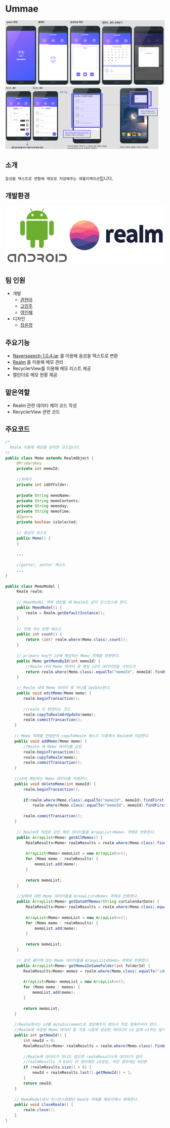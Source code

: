 # Ummae
![image](./introduction_files/ummae_img1.png)
![image](./introduction_files/ummae_img2.png)

## 소개
`음성을 텍스트로 변환해 메모로 저장해주는 애플리케이션`입니다.

## 개발환경
![image](./introduction_files/environment.png)

## 팀 인원
* 개발 
  - [권현아](https://github.com/kwonhyeona)
  - [고민주](https://github.com/minju54)
  - [여인혜](https://www.instagram.com/y__ih123/?hl=ko)
* 디자인
  - [장윤정](http://notefolio.net/yoomm)
  
## 주요기능
* [Naverspeech-1.0.4.jar](https://github.com/naver/naverspeech-sdk-android/releases) 를 이용해 음성을 텍스트로 변환
* [Realm](https://realm.io/kr/) 를 이용해 메모 관리
* RecyclerView를 이용해 메모 리스트 제공
* 캘린더로 메모 현황 제공

## 맡은역할
- Realm 관련 데이터 제어 코드 작성
- RecyclerView 관련 코드 

## 주요코드
```java
/*
  Realm 이용해 메모를 관리한 코드입니다.
*/
public class Memo extends RealmObject {
     @PrimaryKey
     private int memoId;

     //외래키
     private int idOfFolder;

     private String memoName;
     private String memoContents;
     private String memoday;
     private String memoTime;
     @Ignore
     private boolean isSelected;
     
     // 생성자 리스트
     public Memo() {
     }
     
     ... 
     
     //getter, setter 메소드
     ...
}

public class MemoModel {
     Realm realm;

     // MemoModel 객체 생성될 때 Realm도 같이 인스턴스화 한다.
     public MemoModel() {
         realm = Realm.getDefaultInstance();
     }
     
     // 전체 개수 반환 메소드
     public int count() {
         return (int) realm.where(Memo.class).count();
     }
     
     // primary key인 id에 해당하는 Memo 객체를 반환한다.
     public Memo getMemoById(int memoId) {
         //Realm 내의 Memo 데이터 중 해당 id의 데이터만을 가져오기
         return realm.where(Memo.class).equalTo("memoId", memoId).findFirst();
     }
     
     // Realm 내의 Memo 데이터 중 하나를 Update한다.
     public void editMemo(Memo memo) {
        realm.beginTransaction();

        //realm 이 변경되는 코드
        realm.copyToRealmOrUpdate(memo);
        realm.commitTransaction();
    }
    
    // Memo 객체를 전달받아 copyToRealm 메소드 이용해서 Realm에 저장한다.
    public void addMemo(Memo memo) {
        //Realm 에 Memo 데이터를 삽입
        realm.beginTransaction();
        realm.copyToRealm(memo);
        realm.commitTransaction();
    }
    
    //id에 해당하는 Memo 데이터를 삭제한다.
    public void deleteMemo(int memoId) {
        realm.beginTransaction();

        if(realm.where(Memo.class).equalTo("memoId", memoId).findFirst().isValid())
            realm.where(Memo.class).equalTo("memoId", memoId).findFirst().removeFromRealm();

        realm.commitTransaction();
    }

     // Realm에 저장된 모든 메모 데이터들을 AraayList<Memo> 객체로 반환한다.
     public ArrayList<Memo> getAllMemos() {
         RealmResults<Memo> realmResults = realm.where(Memo.class).findAll();

         ArrayList<Memo> memoList = new ArrayList<>();
         for (Memo memo : realmResults) {
             memoList.add(memo);
         }

         return memoList;
     }
     
     //날짜에 대한 Memo 데이터들을 AraayList<Memo> 객체로 반환한다.
     public ArrayList<Memo> getDateOfMemos(String curCalendarDate) {
         RealmResults<Memo> realmResults = realm.where(Memo.class).equalTo("memoday", curCalendarDate).findAll();

         ArrayList<Memo> memoList = new ArrayList<>();
         for (Memo memo : realmResults) {
             memoList.add(memo);
         }

         return memoList;
     }
     
     // 같은 폴더에 있는 Memo 데이터들을 AraayList<Memo> 객체로 반환한다.
     public ArrayList<Memo> getMemosInSameFolder(int folderId) {
        RealmResults<Memo> memos = realm.where(Memo.class).equalTo("idOfFolder", folderId).findAll();

        ArrayList<Memo> memoList = new ArrayList<>();
        for (Memo memo : memos) {
            memoList.add(memo);
        }

        return memoList;
    }
    
    //Realm에서는 id를 AutoIncrement로 생성해주지 않아서 직접 정해주어야 한다.
    //Realm에 저장된 Memo 데이터 중 가장 나중에 생성된 데이터의 id 값에 +1하는 방식으로 id를 생성한다.
    public int getNewId() {
        int newId = 0;
        RealmResults<Memo> realmResults = realm.where(Memo.class).findAll();

        //Realm에 데이터가 하나도 없으면 realmResults에 데이터가 없어
        //realmResults 가 0보다 큰 경우에만 id생성, 작은 경우에는 0반환
        if (realmResults.size() > 0) {
            newId = realmResults.last().getMemoId() + 1;
        }
        return newId;
    }
    
    // MemoModel에서 인스턴스화했던 Realm 객체를 메모리에서 해제한다.
    public void closeRealm() {
        realm.close();
    }
}
```
